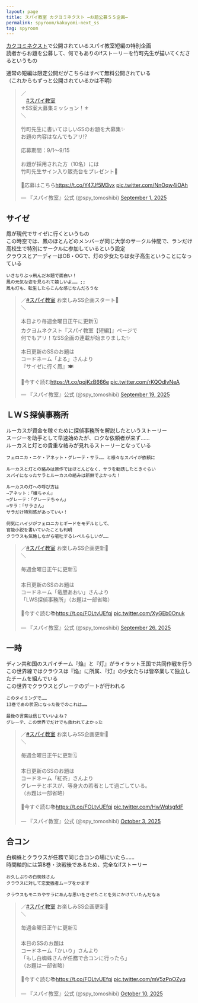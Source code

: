```yaml
---
layout: page
title: スパイ教室 カクヨミネクスト ―お題公募ＳＳ企画―
permalink: spyroom/kakuyomi-next_ss
tag: spyroom
---
```


[カクヨミネクスト](https://kakuyomu.jp/works/16818622170607243344)で公開されているスパイ教室短編の特別企画  
読者からお題を公募して、何でもありのifストーリーを竹町先生が描いてくださるというもの  

通常の短編は限定公開だがこちらはすべて無料公開されている  
（これからもずっと公開されているかは不明）

<blockquote class="twitter-tweet"><p lang="ja" dir="ltr">／<br>　<a href="https://twitter.com/hashtag/%E3%82%B9%E3%83%91%E3%82%A4%E6%95%99%E5%AE%A4?src=hash&amp;ref_src=twsrc%5Etfw">#スパイ教室</a><br>⚜️SS案大募集ミッション！⚜️<br>＼<br><br>竹町先生に書いてほしいSSのお題を大募集✨<br>お題の内容はなんでもアリ⁉️<br><br>応募期間：9/1～9/15<br><br>お題が採用された方（10名）には<br>竹町先生サイン入り販売台をプレゼント🎁<br><br>🔽応募はこちら<a href="https://t.co/Y47Jf5M3vx">https://t.co/Y47Jf5M3vx</a> <a href="https://t.co/NnOqw4iOAh">pic.twitter.com/NnOqw4iOAh</a></p>&mdash; 『スパイ教室』公式 (@spy_tomoshibi) <a href="https://twitter.com/spy_tomoshibi/status/1962500874632397071?ref_src=twsrc%5Etfw">September 1, 2025</a></blockquote> <script async src="https://platform.twitter.com/widgets.js" charset="utf-8"></script>

## サイゼ

鳳が現代でサイゼに行くというもの  
この時空では、鳳のほとんどのメンバーが同じ大学のサークル仲間で、ランだけ高校生で特別にサークルに参加しているという設定  
クラウスとアーディーはOB・OGで、灯の少女たちは女子高生ということになっている

```text
いきなりぶっ飛んだお題で面白い！
鳳の元気な姿を見られて嬉しいよ…… ;;
鳳も灯も、転生したらこんな感じなんだろうな
```

<blockquote class="twitter-tweet"><p lang="ja" dir="ltr">／<a href="https://twitter.com/hashtag/%E3%82%B9%E3%83%91%E3%82%A4%E6%95%99%E5%AE%A4?src=hash&amp;ref_src=twsrc%5Etfw">#スパイ教室</a> お楽しみSS企画スタート🥳<br>＼<br><br>本日より毎週金曜日正午に更新🗓️<br>カクヨムネクスト『スパイ教室【短編】』ページで<br>何でもアリ！なSS企画の連載が始まりました✨<br><br>本日更新のSSのお題は<br>コードネーム「よる」さんより<br>『サイゼに行く鳳』🍽️<br><br>🔽今すぐ読む<a href="https://t.co/pojKzB666e">https://t.co/pojKzB666e</a> <a href="https://t.co/rKQOdlvNeA">pic.twitter.com/rKQOdlvNeA</a></p>&mdash; 『スパイ教室』公式 (@spy_tomoshibi) <a href="https://twitter.com/spy_tomoshibi/status/1968933077335396798?ref_src=twsrc%5Etfw">September 19, 2025</a></blockquote>

## ＬＷＳ探偵事務所

ルーカスが資金を稼ぐために探偵事務所を解説したというストーリー  
スージーを助手として早速始めたが、ロクな依頼者が来ず……  
ルーカスと灯との貴重な絡みが見れるストーリーとなっている

```text
フェロニカ・ニケ・アネット・グレーテ・サラ…… と様々なスパイが依頼に

ルーカスと灯との絡みは原作ではほとんどなく、サラを勧誘したときぐらい
スパイになったサラとルーカスの絡みは新鮮でよかった！

ルーカスの灯への呼び方は
→アネット：「嬢ちゃん」
→グレーテ：「グレーテちゃん」
→サラ：「サラさん」
サラだけ特別感があっていい！

何気にハイジがフェロニカとギードをモデルとして、
官能小説を書いていたことも判明
クラウスも気絶しながら嘔吐するレベルらしいが……
```

<blockquote class="twitter-tweet"><p lang="ja" dir="ltr">／<a href="https://twitter.com/hashtag/%E3%82%B9%E3%83%91%E3%82%A4%E6%95%99%E5%AE%A4?src=hash&amp;ref_src=twsrc%5Etfw">#スパイ教室</a> お楽しみSS企画更新🥳<br>＼<br><br>毎週金曜日正午に更新🗓️<br><br>本日更新のSSのお題は<br>コードネーム「竜胆あおい」さんより<br>「LWS探偵事務所」（お題は一部省略）<br><br>🔽今すぐ読む📚<a href="https://t.co/FOLtvUEfqj">https://t.co/FOLtvUEfqj</a> <a href="https://t.co/XyGEb0Onuk">pic.twitter.com/XyGEb0Onuk</a></p>&mdash; 『スパイ教室』公式 (@spy_tomoshibi) <a href="https://twitter.com/spy_tomoshibi/status/1971433148513984618?ref_src=twsrc%5Etfw">September 26, 2025</a></blockquote>

## 一時

ディン共和国のスパイチーム『焔』と『灯』がライラット王国で共同作戦を行う  
この世界線ではクラウスは『焔』に所属、『灯』の少女たちは皆卒業して独立したチームを組んでいる  
この世界でクラウスとグレーテのデートが行われる

```text
このタイミングで……
13巻であの状況になった後でのこれは……

最後の言葉は信じていいよね？
グレーテ、この世界でだけでも救われてよかった
```

<blockquote class="twitter-tweet"><p lang="ja" dir="ltr">／<a href="https://twitter.com/hashtag/%E3%82%B9%E3%83%91%E3%82%A4%E6%95%99%E5%AE%A4?src=hash&amp;ref_src=twsrc%5Etfw">#スパイ教室</a> お楽しみSS企画更新🥳<br>＼<br><br>毎週金曜日正午に更新🗓️<br><br>本日更新のSSのお題は<br>コードネーム「紅茶」さんより<br>グレーテとボスが、等身大の若者として過ごしている。<br>（お題は一部省略）<br><br>🔽今すぐ読む📚<a href="https://t.co/FOLtvUEfqj">https://t.co/FOLtvUEfqj</a> <a href="https://t.co/HwWqIsgfdF">pic.twitter.com/HwWqIsgfdF</a></p>&mdash; 『スパイ教室』公式 (@spy_tomoshibi) <a href="https://twitter.com/spy_tomoshibi/status/1974076267516604678?ref_src=twsrc%5Etfw">October 3, 2025</a></blockquote>

## 合コン

白蜘蛛とクラウスが任務で同じ合コンの場にいたら……  
時間軸的には第8巻・決戦後であるため、完全なifストーリー  

```text
お久しぶりの白蜘蛛さん
クラウスに対して恋愛強者ムーブをかます

クラウスもモニカやサラにあんな思いをさせたことを気にかけていたんだなぁ
```

<blockquote class="twitter-tweet"><p lang="ja" dir="ltr">／<a href="https://twitter.com/hashtag/%E3%82%B9%E3%83%91%E3%82%A4%E6%95%99%E5%AE%A4?src=hash&amp;ref_src=twsrc%5Etfw">#スパイ教室</a> お楽しみSS企画更新🥳<br>＼<br><br>毎週金曜日正午に更新🗓️<br><br>本日のSSのお題は<br>コードネーム「かいり」さんより<br>「もし白蜘蛛さんが任務で合コンに行ったら」<br>（お題は一部省略）<br><br>🔽今すぐ読む📚<a href="https://t.co/FOLtvUEfqj">https://t.co/FOLtvUEfqj</a> <a href="https://t.co/mV5zPpOZyq">pic.twitter.com/mV5zPpOZyq</a></p>&mdash; 『スパイ教室』公式 (@spy_tomoshibi) <a href="https://twitter.com/spy_tomoshibi/status/1976603531156316189?ref_src=twsrc%5Etfw">October 10, 2025</a></blockquote>
